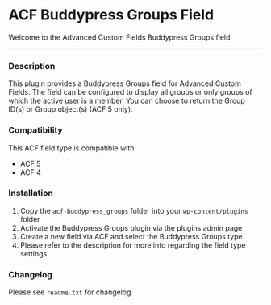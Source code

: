# ACF Buddypress Groups Field

Welcome to the Advanced Custom Fields Buddypress Groups field.

-----------------------

### Description

This plugin provides a Buddypress Groups field for Advanced Custom Fields. The field can be configured to display all groups or only groups of which the active user is a member. You can choose to return the Group ID(s) or Group object(s) (ACF 5 only).

### Compatibility

This ACF field type is compatible with:
* ACF 5
* ACF 4

### Installation

1. Copy the `acf-buddypress_groups` folder into your `wp-content/plugins` folder
2. Activate the Buddypress Groups plugin via the plugins admin page
3. Create a new field via ACF and select the Buddypress Groups type
4. Please refer to the description for more info regarding the field type settings

### Changelog
Please see `readme.txt` for changelog
